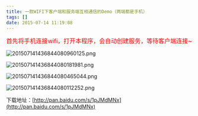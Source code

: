 ```yaml
---
title: 一款WIFI下客户端和服务端互相通信的Demo（两端都是手机）
tags: []
date: 2015-07-14 11:19:08
---
```


<span style="font-size:16px"><span style="color:#ff0000">首先将手机连接wifi，打开本程序，会自动创建服务，等待客户端连接~</span></span>
<!-- more -->
![](http://www.mandroid.cn/zb_users/upload/2015/07/201507141436844080960125.png "201507141436844080960125.png")

![](http://www.mandroid.cn/zb_users/upload/2015/07/201507141436844080181981.png "201507141436844080181981.png")

![](http://www.mandroid.cn/zb_users/upload/2015/07/201507141436844080465044.png "201507141436844080465044.png")

![](http://www.mandroid.cn/zb_users/upload/2015/07/201507141436844080112252.png "201507141436844080112252.png")

下载地址：[http://pan.baidu.com/s/1pJMdMNx](http://pan.baidu.com/s/1pJMdMNx)